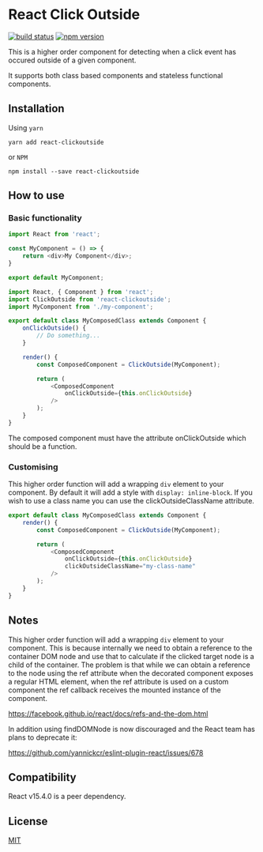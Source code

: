 # React Click Outside

[![build status](https://img.shields.io/travis/viralganatra/react-clickoutside/master.svg?style=flat-square)](https://travis-ci.org/viralganatra/react-clickoutside)
[![npm version](https://img.shields.io/npm/v/react-clickoutside.svg?style=flat-square)](https://www.npmjs.com/package/react-clickoutside)

This is a higher order component for detecting when a click event has occured outside of a given component.

It supports both class based components and stateless functional components.


## Installation

Using `yarn`

```
yarn add react-clickoutside
```

or `NPM`

````
npm install --save react-clickoutside
````

## How to use

### Basic functionality

````js
import React from 'react';

const MyComponent = () => {
    return <div>My Component</div>;
}

export default MyComponent;
````

````js
import React, { Component } from 'react';
import ClickOutside from 'react-clickoutside';
import MyComponent from './my-component';

export default class MyComposedClass extends Component {
    onClickOutside() {
        // Do something...
    }

    render() {
        const ComposedComponent = ClickOutside(MyComponent);

        return (
            <ComposedComponent
                onClickOutside={this.onClickOutside}
            />
        );
    }
}
````

The composed component must have the attribute onClickOutside which should be a function.

### Customising

This higher order function will add a wrapping `div` element to your component. By default it will add a style with `display: inline-block`. If you wish to use a class name you can use the clickOutsideClassName attribute.

````js
export default class MyComposedClass extends Component {
    render() {
        const ComposedComponent = ClickOutside(MyComponent);

        return (
            <ComposedComponent
                onClickOutside={this.onClickOutside}
                clickOutsideClassName="my-class-name"
            />
        );
    }
}
````

## Notes

This higher order function will add a wrapping `div` element to your component. This is because internally we need to obtain a reference to the container DOM node and use that to calculate if the clicked target node is a child of the container. The problem is that while we can obtain a reference to the node using the ref attribute when the decorated component exposes a regular HTML element, when the ref attribute is used on a custom component the ref callback receives the mounted instance of the component.

<https://facebook.github.io/react/docs/refs-and-the-dom.html>

In addition using findDOMNode is now discouraged and the React team has plans to deprecate it:

<https://github.com/yannickcr/eslint-plugin-react/issues/678>

## Compatibility

React v15.4.0 is a peer dependency.

## License

[MIT](LICENSE)